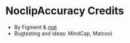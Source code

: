 # NoclipAccuracy Credits
- By Figment & [mat](https://github.com/matcool)
- Bugtesting and ideas: MindCap, Matcool
